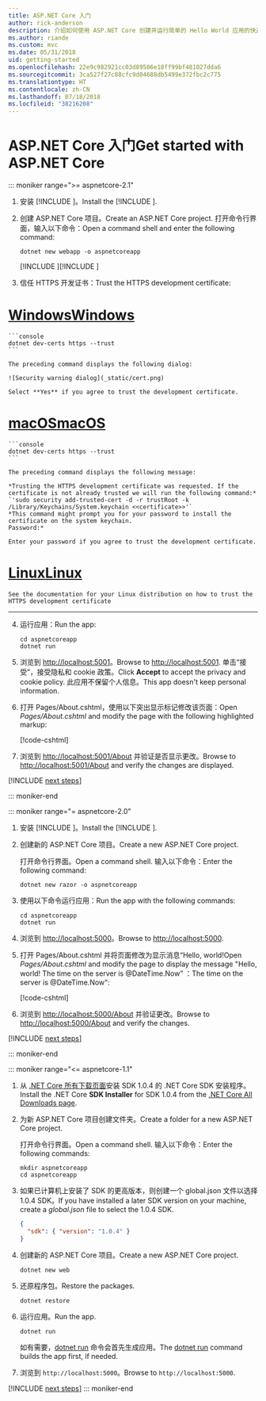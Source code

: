 ```yaml
---
title: ASP.NET Core 入门
author: rick-anderson
description: 介绍如何使用 ASP.NET Core 创建并运行简单的 Hello World 应用的快速教程。
ms.author: riande
ms.custom: mvc
ms.date: 05/31/2018
uid: getting-started
ms.openlocfilehash: 22e9c982921cc03d89506e18ff99bf481027dda6
ms.sourcegitcommit: 3ca527f27c88cfc9d04688db5499e372fbc2c775
ms.translationtype: HT
ms.contentlocale: zh-CN
ms.lasthandoff: 07/18/2018
ms.locfileid: "38216208"
---
```

# <a name="get-started-with-aspnet-core"></a><span data-ttu-id="47166-103">ASP.NET Core 入门</span><span class="sxs-lookup"><span data-stu-id="47166-103">Get started with ASP.NET Core</span></span>

::: moniker range=">= aspnetcore-2.1"

1. <span data-ttu-id="47166-104">安装 [!INCLUDE [](~/includes/2.1-SDK.md)]。</span><span class="sxs-lookup"><span data-stu-id="47166-104">Install the [!INCLUDE [](~/includes/2.1-SDK.md)].</span></span>

2. <span data-ttu-id="47166-105">创建 ASP.NET Core 项目。</span><span class="sxs-lookup"><span data-stu-id="47166-105">Create an ASP.NET Core project.</span></span> <span data-ttu-id="47166-106">打开命令行界面，输入以下命令：</span><span class="sxs-lookup"><span data-stu-id="47166-106">Open a command shell and enter the following command:</span></span>

    ```console
    dotnet new webapp -o aspnetcoreapp
    ```

    <span data-ttu-id="47166-107">[!INCLUDE [](~/includes/webapp-alias-notice.md) [](~/includes/webapp-alias-notice.md)]</span><span class="sxs-lookup"><span data-stu-id="47166-107">[!INCLUDE [](~/includes/webapp-alias-notice.md) [](~/includes/webapp-alias-notice.md)]</span></span>

3. <span data-ttu-id="47166-108">信任 HTTPS 开发证书：</span><span class="sxs-lookup"><span data-stu-id="47166-108">Trust the HTTPS development certificate:</span></span>

# <a name="windowstabwindows"></a>[<span data-ttu-id="47166-109">Windows</span><span class="sxs-lookup"><span data-stu-id="47166-109">Windows</span></span>](#tab/windows)

    ```console
    dotnet dev-certs https --trust
    ```

    The preceding command displays the following dialog:

    ![Security warning dialog](_static/cert.png)

    Select **Yes** if you agree to trust the development certificate.

# <a name="macostabmacos"></a>[<span data-ttu-id="47166-110">macOS</span><span class="sxs-lookup"><span data-stu-id="47166-110">macOS</span></span>](#tab/macos)

    ```console
    dotnet dev-certs https --trust
    ```

    The preceding command displays the following message:

    *Trusting the HTTPS development certificate was requested. If the certificate is not already trusted we will run the following command:*
    `'sudo security add-trusted-cert -d -r trustRoot -k /Library/Keychains/System.keychain <<certificate>>'`
    *This command might prompt you for your password to install the certificate on the system keychain.
    Password:*

    Enter your password if you agree to trust the development certificate.

# <a name="linuxtablinux"></a>[<span data-ttu-id="47166-111">Linux</span><span class="sxs-lookup"><span data-stu-id="47166-111">Linux</span></span>](#tab/linux)

    See the documentation for your Linux distribution on how to trust the HTTPS development certificate
---

4. <span data-ttu-id="47166-112">运行应用：</span><span class="sxs-lookup"><span data-stu-id="47166-112">Run the app:</span></span>

    ```console
    cd aspnetcoreapp
    dotnet run
    ```

5. <span data-ttu-id="47166-113">浏览到 [http://localhost:5001](http://localhost:5001)。</span><span class="sxs-lookup"><span data-stu-id="47166-113">Browse to [http://localhost:5001](http://localhost:5001).</span></span>  <span data-ttu-id="47166-114">单击“接受”，接受隐私和 cookie 政策。</span><span class="sxs-lookup"><span data-stu-id="47166-114">Click **Accept** to accept the privacy and cookie policy.</span></span> <span data-ttu-id="47166-115">此应用不保留个人信息。</span><span class="sxs-lookup"><span data-stu-id="47166-115">This app doesn't keep personal information.</span></span>

6. <span data-ttu-id="47166-116">打开 Pages/About.cshtml，使用以下突出显示标记修改该页面：</span><span class="sxs-lookup"><span data-stu-id="47166-116">Open *Pages/About.cshtml* and modify the page with the following highlighted markup:</span></span>

    [!code-cshtml[](sample/getting-started/about.cshtml?highlight=9)]

7. <span data-ttu-id="47166-117">浏览到 [http://localhost:5001/About](http://localhost:5001/About) 并验证是否显示更改。</span><span class="sxs-lookup"><span data-stu-id="47166-117">Browse to [http://localhost:5001/About](http://localhost:5001/About) and verify the changes are displayed.</span></span>

[!INCLUDE [next steps](~/includes/getting-started/next-steps.md)]

::: moniker-end

::: moniker range="= aspnetcore-2.0"

1. <span data-ttu-id="47166-118">安装 [!INCLUDE [](~/includes/net-core-sdk-download-link.md)]。</span><span class="sxs-lookup"><span data-stu-id="47166-118">Install the [!INCLUDE [](~/includes/net-core-sdk-download-link.md)].</span></span>

2. <span data-ttu-id="47166-119">创建新的 ASP.NET Core 项目。</span><span class="sxs-lookup"><span data-stu-id="47166-119">Create a new ASP.NET Core project.</span></span>

   <span data-ttu-id="47166-120">打开命令行界面。</span><span class="sxs-lookup"><span data-stu-id="47166-120">Open a command shell.</span></span> <span data-ttu-id="47166-121">输入以下命令：</span><span class="sxs-lookup"><span data-stu-id="47166-121">Enter the following command:</span></span>

    ```console
    dotnet new razor -o aspnetcoreapp
    ```

3. <span data-ttu-id="47166-122">使用以下命令运行应用：</span><span class="sxs-lookup"><span data-stu-id="47166-122">Run the app with the following commands:</span></span>

    ```console
    cd aspnetcoreapp
    dotnet run
    ```

4. <span data-ttu-id="47166-123">浏览到 [http://localhost:5000](http://localhost:5000)。</span><span class="sxs-lookup"><span data-stu-id="47166-123">Browse to [http://localhost:5000](http://localhost:5000).</span></span>

5. <span data-ttu-id="47166-124">打开 Pages/About.cshtml 并将页面修改为显示消息“Hello, world!</span><span class="sxs-lookup"><span data-stu-id="47166-124">Open *Pages/About.cshtml* and modify the page to display the message "Hello, world!</span></span> <span data-ttu-id="47166-125">The time on the server is @DateTime.Now” ：</span><span class="sxs-lookup"><span data-stu-id="47166-125">The time on the server is @DateTime.Now":</span></span>

    [!code-cshtml[](sample/getting-started/about.cshtml?highlight=9&range=1-9)]

6. <span data-ttu-id="47166-126">浏览到 [http://localhost:5000/About](http://localhost:5000/About) 并验证更改。</span><span class="sxs-lookup"><span data-stu-id="47166-126">Browse to [http://localhost:5000/About](http://localhost:5000/About) and verify the changes.</span></span>

[!INCLUDE [next steps](~/includes/getting-started/next-steps.md)]

::: moniker-end

::: moniker range="<= aspnetcore-1.1"

1. <span data-ttu-id="47166-127">从 [.NET Core 所有下载页面](https://www.microsoft.com/net/download/all)安装 SDK 1.0.4 的 .NET Core SDK 安装程序。</span><span class="sxs-lookup"><span data-stu-id="47166-127">Install the .NET Core **SDK Installer** for SDK 1.0.4 from the [.NET Core All Downloads page](https://www.microsoft.com/net/download/all).</span></span>

2. <span data-ttu-id="47166-128">为新 ASP.NET Core 项目创建文件夹。</span><span class="sxs-lookup"><span data-stu-id="47166-128">Create a folder for a new ASP.NET Core project.</span></span>

   <span data-ttu-id="47166-129">打开命令行界面。</span><span class="sxs-lookup"><span data-stu-id="47166-129">Open a command shell.</span></span> <span data-ttu-id="47166-130">输入以下命令：</span><span class="sxs-lookup"><span data-stu-id="47166-130">Enter the following commands:</span></span>

   ```console
   mkdir aspnetcoreapp
   cd aspnetcoreapp
   ```

3. <span data-ttu-id="47166-131">如果已计算机上安装了 SDK 的更高版本，则创建一个 global.json 文件以选择 1.0.4 SDK。</span><span class="sxs-lookup"><span data-stu-id="47166-131">If you have installed a later SDK version on your machine, create a *global.json* file to select the 1.0.4 SDK.</span></span>

   ```json
   {
     "sdk": { "version": "1.0.4" }
   }
   ```

4. <span data-ttu-id="47166-132">创建新的 ASP.NET Core 项目。</span><span class="sxs-lookup"><span data-stu-id="47166-132">Create a new ASP.NET Core project.</span></span>

   ```console
   dotnet new web
   ```

5. <span data-ttu-id="47166-133">还原程序包。</span><span class="sxs-lookup"><span data-stu-id="47166-133">Restore the packages.</span></span>

    ```console
    dotnet restore
    ```

6. <span data-ttu-id="47166-134">运行应用。</span><span class="sxs-lookup"><span data-stu-id="47166-134">Run the app.</span></span>

   ```console
   dotnet run
   ```

   <span data-ttu-id="47166-135">如有需要，[dotnet run](/dotnet/core/tools/dotnet-run) 命令会首先生成应用。</span><span class="sxs-lookup"><span data-stu-id="47166-135">The [dotnet run](/dotnet/core/tools/dotnet-run) command builds the app first, if needed.</span></span>

7. <span data-ttu-id="47166-136">浏览到 `http://localhost:5000`。</span><span class="sxs-lookup"><span data-stu-id="47166-136">Browse to `http://localhost:5000`.</span></span>

[!INCLUDE [next steps](~/includes/getting-started/next-steps.md)]
::: moniker-end
